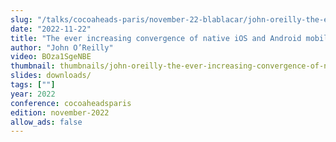 ```yaml
---
slug: "/talks/cocoaheads-paris/november-22-blablacar/john-oreilly-the-ever-increasing-convergence-of-native-ios-and-android-mobile-development"
date: "2022-11-22"
title: "The ever increasing convergence of native iOS and Android mobile development"
author: "John O’Reilly"
video: BOza1SgeNBE
thumbnail: thumbnails/john-oreilly-the-ever-increasing-convergence-of-native-ios-and-android-mobile-development.jpg
slides: downloads/
tags: [""]
year: 2022
conference: cocoaheadsparis
edition: november-2022
allow_ads: false
---
```


